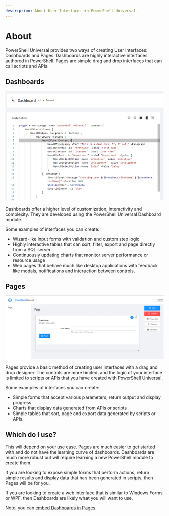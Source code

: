 ```yaml
---
description: About User Interfaces in PowerShell Universal.
---
```


# About

PowerShell Universal provides two ways of creating User Interfaces: Dashboards and Pages. Dashboards are highly interactive interfaces authored in PowerShell. Pages are simple drag and drop interfaces that can call scripts and APIs.&#x20;

## Dashboards

![Dashboard Editor](<../.gitbook/assets/image (304).png>)

Dashboards offer a higher level of customization, interactivity and complexity. They are developed using the PowerShell Universal Dashboard module.&#x20;

Some examples of interfaces you can create:&#x20;

* Wizard-like input forms with validation and custom step logic
* Highly interactive tables that can sort, filter, export and page directly from a SQL server
* Continuously updating charts that monitor server performance or resource usage&#x20;
* Web pages that behave much like desktop applications with feedback like modals, notifications and interaction between controls.&#x20;

## Pages

![Page Editor](<../.gitbook/assets/image (306) (1).png>)

Pages provide a basic method of creating user interfaces with a drag and drop designer. The controls are more limited, and the logic of your interface is limited to scripts or APIs that you have created with PowerShell Universal.&#x20;

Some examples of interfaces you can create:&#x20;

* Simple forms that accept various parameters, return output and display progress
* Charts that display data generated from APIs or scripts&#x20;
* Simple tables that sort, page and export data generated by scripts or APIs.&#x20;

## Which do I use?&#x20;

This will depend on your use case. Pages are much easier to get started with and do not have the learning curve of dashboards. Dashboards are much more robust but will require learning a new PowerShell module to create them.&#x20;

If you are looking to expose simple forms that perform actions, return simple results and display data that has been generated in scripts, then Pages will be for you.&#x20;

If you are looking to create a web interface that is similar to Windows Forms or WPF, then Dashboards are likely what you will want to use.&#x20;

Note, you can [embed Dashboards in Pages](pages/iframe.md#embed-a-dashboard-in-a-page).

&#x20;





